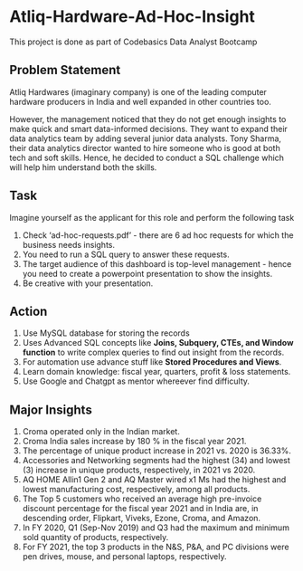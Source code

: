 # Atliq-Hardware-Ad-Hoc-Insight
This project is done as part of Codebasics Data Analyst Bootcamp

## Problem Statement
Atliq Hardwares (imaginary company) is one of the leading computer hardware producers in India and well expanded in other countries too.

However, the management noticed that they do not get enough insights to make quick and smart data-informed decisions. They want to expand their data analytics team by adding several junior data analysts.
Tony Sharma, their data analytics director wanted to hire someone who is good at both tech and soft skills. Hence, he decided to conduct a SQL challenge which will help him understand both the skills.

## Task
Imagine yourself as the applicant for this role and perform the following task
1. Check ‘ad-hoc-requests.pdf’ - there are 6 ad hoc requests for which the business needs insights.
2. You need to run a SQL query to answer these requests. 
3. The target audience of this dashboard is top-level management - hence you need to create a powerpoint presentation to show the insights.
4. Be creative with your presentation.

## Action
1. Use MySQL database for storing the records
2. Uses Advanced SQL concepts like **Joins, Subquery, CTEs, and Window function** to write complex queries to find out insight from the records.
3. For automation use advance stuff like **Stored Procedures and Views**.
4. Learn domain knowledge: fiscal year, quarters, profit & loss statements.
5. Use Google and Chatgpt as mentor whereever find difficulty.

## Major Insights
1. Croma operated only in the Indian market.
2. Croma India sales increase by 180 % in the fiscal year 2021.
3. The percentage of unique product increase in 2021 vs. 2020 is 36.33%.
4. Accessories and Networking segments had the highest (34) and lowest (3) increase in unique products, respectively, in 2021 vs 2020.
5. AQ HOME Allin1 Gen 2 and AQ Master wired x1 Ms had the highest and lowest manufacturing cost, respectively, among all products.
6. The Top 5 customers who received an average high pre-invoice discount percentage for the fiscal year 2021 and in India are, in descending order, Flipkart, Viveks, Ezone, Croma, and Amazon. 
7. In FY 2020, Q1 (Sep-Nov 2019) and Q3 had the maximum and minimum sold quantity of products, respectively.
8. For FY 2021, the top 3 products in the N&S, P&A, and PC divisions were pen drives, mouse, and personal laptops, respectively.
 
